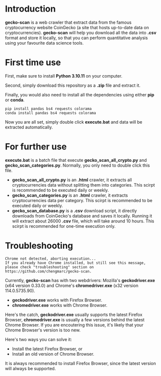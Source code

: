 
# Introduction
**gecko-scan** is a web crawler that extract data from the famous cryptocurrency website CoinGecko (a site that hosts up-to-date data on cryptocurrencies). **gecko-scan** will help you download all the data into **.csv** format and store it locally, so that you can perform quantitative analysis using your favourite data science tools.

# First time use
First, make sure to install **Python 3.10.11** on your computer.

Second, simply download this repository as a **.zip** file and extract it. 

Finally, you would also need to install all the dependencies using either **pip** or **conda**. 
```
pip install pandas bs4 requests colorama
conda install pandas bs4 requests colorama
```

Now you are all set, simply double click **execute.bat** and data will be extracted automatically.

# For further use
**execute.bat** is a batch file that execute **gecko_scan_all_crypto.py** and **gecko_scan_categories.py**. Normally, you only need to double click this file.

- **gecko_scan_all_crypto.py** is an **.html** crawler, it extracts all cryptocurrencies data without splitting them into categories. This scirpt is recommended to be executed daily or weekly.
- **gecko_scan_categories.py** is an **.html** crawler, it extracts cryptocurrencies data per category. This scirpt is recommended to be executed daily or weekly.
- **gecko_scan_database.py** is a **.csv** download script, it directly downloads from CoinGecko's database and saves it locally. Running it will extract about 26000 **.csv** file, which will take around 10 hours. This scirpt is recommended for one-time execution only.
# Troubleshooting
```
Chrome not detected, aborting execution...
If you already have Chrome installed, but still see this message, please check "troubleshooting" section on https://github.com/chengmarc/gecko-scan.
```
Currently, **gecko-scan** has with two webdrivers: Mozilla's **geckodriver.exe** (x64 version 0.33.0) and Chrome's **chromedriver.exe** (x32 version 114.0.5735.90).

- **geckodriver.exe** works with Firefox Browser.
- **chromedriver.exe** works with Chrome Browser.

Here's the catch, **geckodriver.exe** usually supports the latest Firefox Browser, **chromedriver.exe** is usually a few versions behind the latest Chrome Browser. If you are encoutering this issue, it's likely that your Chrome Browser's version is too new. 

Here's two ways you can solve it: 
- Install the latest Firefox Browser, or
- Install an old version of Chrome Browser.

It is always recommended to install Firefox Browser, since the latest version will always be supported.
